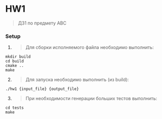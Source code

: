 # HW1

> ДЗ1 по предмету АВС

### Setup
1. > Для сборки исполняемого файла необходимо выполнить:

```
mkdir build
cd build
cmake ..
make
```

2. > Для запуска необходимо выполнить (из build):

```
./hw1 {input_file} {output_file}
```

3. > При необходимости генерации больших тестов выполнить:

```
cd tests
make
```